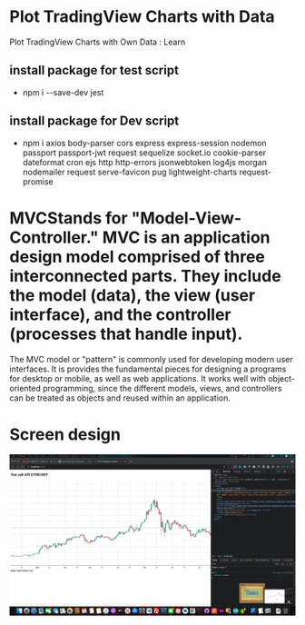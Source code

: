 # Plot TradingView Charts with Data
Plot TradingView Charts with Own Data :  Learn  
## install package for test script
- npm i --save-dev jest
## install package for Dev script
- npm i axios body-parser cors express express-session nodemon passport passport-jwt request sequelize socket.io  cookie-parser dateformat cron ejs http http-errors jsonwebtoken log4js morgan  nodemailer  request serve-favicon pug lightweight-charts request-promise
# MVCStands for "Model-View-Controller." MVC is an application design model comprised of three interconnected parts. They include the model (data), the view (user interface), and the controller (processes that handle input).

The MVC model or "pattern" is commonly used for developing modern user interfaces. It is provides the fundamental pieces for designing a programs for desktop or mobile, as well as web applications. It works well with object-oriented programming, since the different models, views, and controllers can be treated as objects and reused within an application.

# Screen design
![Image](https://github.com/noom1009/TradingViews/blob/main/public/Screen%20Shot%202021-07-30%20at%2011.33.00%20AM.png?raw=true?raw=true)
